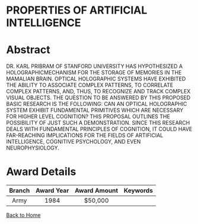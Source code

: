 
PROPERTIES OF ARTIFICIAL INTELLIGENCE
=====================================

# Abstract


DR. KARL PRIBRAM OF STANFORD UNIVERSITY HAS HYPOTHESIZED A HOLOGRAPHICMECHANISM FOR THE STORAGE OF MEMORIES IN THE MAMALIAN BRAIN. OPTICAL HOLOGRAPHIC SYSTEMS HAVE EXHIBITED THE ABILITY TO ASSOCIATE COMPLEX PATTERNS, TO CORRELATE COMPLEX PATTERNS, AND, THUS, TO RECOGNIZE AND TRACK COMPLEX VISUAL OBJECTS. THE QUESTION TO BE ANSWERED BY THIS PROPOSED BASIC RESEARCH IS THE FOLLOWING: CAN AN OPTICAL HOLOGRAPHIC SYSTEM EXHIBIT FUNDAMENTAL PRIMITIVES WHICH ARE NECESSARY FOR HIGHER LEVEL COGNITION? THIS PROPOSAL OUTLINES THE POSSIBILITY OF JUST SUCH A DEMONSTRATION. SINCE THIS RESEARCH DEALS WITH FUNDAMENTAL PRINCIPLES OF COGNITION, IT COULD HAVE FAR-REACHING IMPLICATIONS FOR THE FIELDS OF ARTIFICIAL INTELLIGENCE, COGNITIVE PSYCHOLOGY, AND EVEN NEUROPHYSIOLOGY.  

# Award Details

|Branch|Award Year|Award Amount|Keywords|
| :---: | :---: | :---: | :---: |
|Army|1984|$50,000||
  
  


[Back to Home](https://github.com/chrischow/dod_sbir_awards/CC/#927)